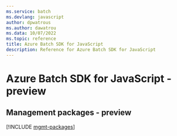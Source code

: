 ```yaml
---
ms.service: batch
ms.devlang: javascript
author: dpwatrous
ms.author: dawatrou
ms.data: 10/07/2022
ms.topic: reference
title: Azure Batch SDK for JavaScript
description: Reference for Azure Batch SDK for JavaScript
---
```

# Azure Batch SDK for JavaScript - preview

## Management packages - preview
[!INCLUDE [mgmt-packages](batch-mgmt-index.md)]